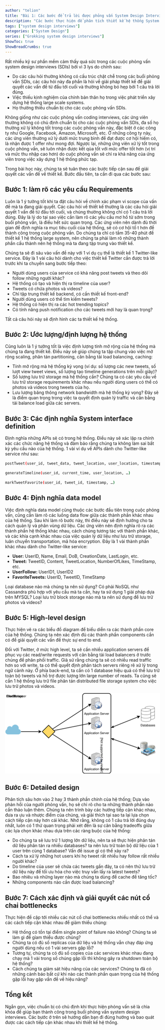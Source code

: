 ```yaml
---
author: "telion"
title: "Bài 1: Các bước để trả lời được phỏng vấn System Design Interviews"
description: "Các bước thực hiện để phân tích thiết kế hệ thống System Design"
tags: ["system design interviews"]
categories: ["System Design"]
series: ["Grokking system design interviews"]
ShowToc: true
ShowBreadCrumbs: true
---
```


Rất nhiều kỹ sư phần mềm cảm thấy quá sức trong các cuộc phỏng vấn system design interviews (SDIs) bởi vì 3 lys do chính sau:

- Do các câu hỏi thường không có cấu trúc chặt chễ  trong các buổi phỏng vấn SDIs, các câu hỏi này đa phần là hỏi về giải pháp thiết kế để giải quyết các vấn đề từ đầu tới cuối và thường không bó hẹp bởi 1 câu trả lời đúng.
- Việc thiếu kinh nghiệm của chính bản thân họ trong việc phát triển xây dựng hệ thống large scale systems.
- Họ thường thiếu chuẩn bị cho các cuộc phỏng vấn SDIs.

Không giống như các cuộc phỏng vấn coding interviews, các ứng viên thường không có chủ định chuẩn bị cho các cuộc phỏng vấn SDIs, đa số họ thường xử lý không tốt trong các cuộc phỏng vấn này, đặc biệt ở các công ty như Google, Facebook, Amazon, Microsoft, etc. Ở những công ty này, các ứng viên thường xử lý dưới mức trung bình để đạt được cơ hội hiếm có, là nhận được 1 offer như mong đợi. Ngược lại, những ứng viên xử lý tốt trong cuộc phỏng vấn, sẽ luôn nhận được kết qủa tốt với mức offer tốt hơn (vị trí và mức thu nhập cao hơn) do cuộc phỏng vấn sẽ chỉ ra khả năng của ứng viên trong việc xây dựng 1 hệ thống phức tạp.

Trong bài học này, chúng ta sẽ tuân theo các bước tiếp cận sau để giải quyết các vấn đề về thiết kế. Bước đầu tiên, ta cần đi qua các bước sau:

## Bước 1: làm rõ các yêu cầu Requirements

Luôn là 1 ý tưởng tốt khi ta đặt câu hỏi về chính xác phạm vi scope của vấn đề mà ta đang giải quyết. Các câu hỏi về thiết kế thường là các câu hỏi giải quyết 1 vấn đề từ đầu tới cuối, và chúng thường không chỉ có 1 câu trả lời đúng. Đây là lý do tại sao việc cần làm rõ các yêu cầu mơ hồ từ sớm trong buổi phỏng vấn, là điều hết sức quan trọng. Các ứng viên nên dành đủ thời gian để định nghĩa ra mục tiêu cuối của hệ thống, sẽ có cơ hội tố t hơn để thành công trong cuộc phỏng vấn. Do chúng ta chỉ có tầm 35-40 phút để thiết kế 1 hệ thống large system, nên chúng ta phải làm rõ những thành phần cấu thành nên hệ thống mà ta đang tập trung vào thiết kế.

Chúng ta sẽ đi sâu vào vấn đề này với 1 ví dụ cụ thể là thiết kế 1 Twitter-like service. Đây là 1 vài câu hỏi dành cho việc thiết kế  Twitter cần được trả lời trước khi ta chuyển sang bước tiếp theo:

- Người dùng users của service có khả năng post tweets và theo dõi follow những người khác?
- Hệ thống có tạo và hiện thị ra timeline của user?
- Tweets có chứa photos và videos?
- Chỉ tập trung thiết kế backend, có cần thiết kế front-end?
- Người dùng users có thể tìm kiếm tweets?
- Hệ thống có hiện thị ra các hot trending topics?
- Có tính năng push notification cho các tweets mới hay là quan trọng?

Tất cả câu hỏi này sẽ định hình các ta thiết kế hệ thống.

## Bước 2: Ước lượng/định lượng hệ thống

Cũng luôn là 1 ý tưởng tốt là việc định lượng tính mở rộng của hệ thống mà chúng ta đang thiết kế. Điều này sẽ giúp chúng ta tập chung vào việc mở rộng scaling, phân tán partitioning, cân bằng tải load balancing, caching:

- Tính mở rộng mà hệ thống kỳ vọng (ví dụ: số  lượng các new tweets, số lượt view tweet views, số lượng tạo timeline generations trên mỗi giây)?
- Số lượng lưu trữ storage mà hệ thống cần? Chúng ta có các yêu cầu về lưu trữ storage requirements khác nhau nếu người dùng users có thể có photos và videos trong tweets của họ.
- Lưu lượng băng thông network bandwidth mà hệ thống kỳ vọng? Đây sẽ là điểm quan trọng trong việc ta quyết định quản lý traffic và cân bằng tải balance load giữa các servers.

## Bước 3: Các định nghĩa System interface definition

Định nghĩa những APIs sẽ có trong hệ thống. Điều này sẽ xác lập ra chính xác các chức năng hệ thống và đảm bảo rằng chúng ta không làm sai bất kỳ yêu cầu nào của hệ thống. 1 vài ví dụ về APIs dành cho Twitter-like service như sau:

```bash
postTweet(user_id, tweet_data, tweet_location, user_location, timestamp, …)  
```

```bash
generateTimeline(user_id, current_time, user_location, …) 
```

```bash
markTweetFavorite(user_id, tweet_id, timestamp, …)  
```

## Bước 4: Định nghĩa data model

Việc định nghĩa data model cũng thuộc các bước đầu tiên trong cuộc phỏng vấn, cũng cần làm rõ các luồng data flow giữa các thành phần khác nhau của hệ thống. Sau khi làm rõ bước này, thì điều này sẽ định hướng cho ta cách quản lý và phân vùng dữ liệu. Các ứng viên nên định nghĩa rõ ra các thành phần hệ thống khác nhau, cách chúng tương tác với thành phần khác, và các khía cạnh khác nhau của việc quản lý dữ liệu như lưu trữ storage, luân chuyển transportation, mã hóa encryption. Đây là 1 vài thành phần khác nhau dành cho Twitter-like service:

- **User:** UserID, Name, Email, DoB, CreationDate, LastLogin, etc.
- **Tweet:** TweetID, Content, TweetLocation, NumberOfLikes, TimeStamp, etc.
- **UserFollow:** UserID1, UserID2
- **FavoriteTweets:** UserID, TweetID, TimeStamp

Loại database nào mà chúng ta nên sử dụng? Có phải NoSQL như Cassandra phù hợp với yêu cầu mà ta cần, hay ta sử dụng 1 giải pháp dựa trên MYSQL? Loại lưu trữ block storage nào mà ta nên sử dụng để lưu trữ photos và videos?

## Bước 5: High-level design

Thực hiện vẽ ra các biểu đồ diagram để biểu diễn ra các thành phần core của hệ thống. Chúng ta nên xác định đủ các thành phần components cần có để giải quyết các vấn đề thực sự end to end.

Đối với Twitter, ở mức high level, ta sẽ cần nhiều application servers để phục vụ các read/write requests với cân bằng tải load balancers ở trước chúng để phân phối traffic. Giả sử rằng chúng ta sẽ có nhiều read traffic hơn so với write, ta có thể quyết định phân tách servers riêng rẽ xử lý trong ngữ cảnh này. Ở phía back-end, ta cần có 1 database hiệu quả có thể  lưu trữ toàn bộ tweets và hỗ trợ được lượng lớn large number of reads. Ta cũng sẽ cần 1 hệ thống lưu trữ file phân tán distributed file storage system cho việc lưu trữ photos và videos.

![High-level design diagram](/grokking-system-design-interviews/6070836998438912.svg "High-level design diagram")

## Bước 6: Detailed design

Phân tích sâu hơn vào 2 hay 3 thành phần chính của hệ thống; Dựa vào phản hồi của người phỏng vấn, họ sẽ chỉ rõ cho ta những thành phần nào cần thảo luận thêm. Chúng ta nên trình bày các hướng tiếp cận khác nhau, đưa ra ưu và nhược điểm của chúng, và giải thích tại sao ta lại lựa chọn cách tiếp cận này hơn cái khác. Nhớ rằng, không có 1 câu trả lời đúng duy nhất, luôn có 1 thứ quan trọng phải xét đến là sự cân bằng tradeoffs giữa các lựa chọn khác nhau dựa trên các ràng buộc của hệ thống:

- Do chúng ta sẽ lưu trữ 1 lượng lớn dữ liệu, nên ta sẽ thực hiện phân tán dữ liệu phân tán ra nhiều databases? ta nên lưu trữ toàn bộ dữ liệu của 1 user trên cùng 1 database? Vấn đề issue gì có thể xảy ra?
- Cách ta xử lý những hot users khi họ tweet rất nhiều hay follow rất nhiều người khác?
- Do timeline của user sẽ chứa các tweets gần đây, ta có nên thử lưu trữ dữ liệu này để tối ưu hóa cho việc truy vấn lấy ra latest tweets?
- Bao nhiêu và những layer nào mà chúng ta dùng để cache để tăng tốc?
- Những components nào cần được load balancing?

## Bước 7: Cách xác định và giải quyết các nút cổ chai bottlenecks

Thực hiện đề cập tới nhiều các nút cổ chai bottlenecks nhiều nhất có thể và các cách tiếp cận khác nhau để giảm thiểu chúng:

- Hệ thống có tồn tại điểm single point of failure nào không? Chúng ta sẽ làm gì để gỉam thiểu được chúng?
- Chúng ta có đủ số replicas của dữ liệu và hệ thống vẫn chạy đáp ứng người dùng nếu có 1 vài servers gặp lỗi?
- Tương tự, chúng ta có đủ số copies của các services khác nhau đang chạy mà 1 vài trong số chúng gặp lỗi thì không gây ra shutdown toàn bộ hệ thống?
- Cách chúng ta giám sát hiệu năng của các services? Chúng ta đã có những cảnh báo bất cứ khi nào các thành phần quan trọng của hệ thống gặp lỗi hay gặp vấn đề về hiệu năng?

## Tổng kết

Ngắn gọn, việc chuẩn bị có chủ định khi thực hiện phỏng vấn sẽ là chìa khóa để  giúp bạn thành công trong buổi phỏng vấn system design interviews. Các bước ở trên sẽ hướng dẫn bạn đi đúng hướng và bao quát được các cách tiếp cận khác nhau khi thiết kế hệ thống.
